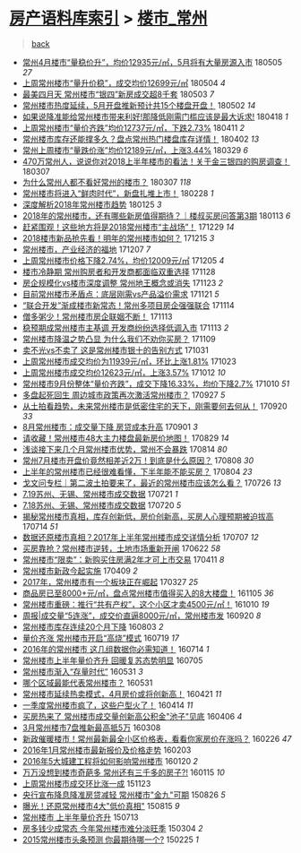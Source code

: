 [房产语料库索引](../../README.md)  > [楼市_常州](楼市_常州.md)
====
> [back](../README.md)

- [常州4月楼市“量稳价升”，均价12935元/㎡，5月将有大量房源入市](http://jkwz.applinzi.com/ittc/7099661445111481354.html#%E5%B8%B8%E5%B7%9E4%E6%9C%88%E6%A5%BC%E5%B8%82%E2%80%9C%E9%87%8F%E7%A8%B3%E4%BB%B7%E5%8D%87%E2%80%9D%EF%BC%8C%E5%9D%87%E4%BB%B712935%E5%85%83%2F%E3%8E%A1%EF%BC%8C5%E6%9C%88%E5%B0%86%E6%9C%89%E5%A4%A7%E9%87%8F%E6%88%BF%E6%BA%90%E5%85%A5%E5%B8%82) 180505 *27* 
- [上周常州楼市“量升价稳”，成交均价12699元/㎡](http://jkwz.applinzi.com/ittc/7099300413809624071.html#%E4%B8%8A%E5%91%A8%E5%B8%B8%E5%B7%9E%E6%A5%BC%E5%B8%82%E2%80%9C%E9%87%8F%E5%8D%87%E4%BB%B7%E7%A8%B3%E2%80%9D%EF%BC%8C%E6%88%90%E4%BA%A4%E5%9D%87%E4%BB%B712699%E5%85%83%2F%E3%8E%A1) 180504 *4* 
- [最美四月天 常州楼市“银四”新房成交超8千套](http://jkwz.applinzi.com/ittc/7098938704049734667.html#%E6%9C%80%E7%BE%8E%E5%9B%9B%E6%9C%88%E5%A4%A9+%E5%B8%B8%E5%B7%9E%E6%A5%BC%E5%B8%82%E2%80%9C%E9%93%B6%E5%9B%9B%E2%80%9D%E6%96%B0%E6%88%BF%E6%88%90%E4%BA%A4%E8%B6%858%E5%8D%83%E5%A5%97) 180503 *7* 
- [常州楼市热度延续，5月开盘推新预计共15个楼盘开盘！](http://jkwz.applinzi.com/ittc/7098555608838177803.html#%E5%B8%B8%E5%B7%9E%E6%A5%BC%E5%B8%82%E7%83%AD%E5%BA%A6%E5%BB%B6%E7%BB%AD%EF%BC%8C5%E6%9C%88%E5%BC%80%E7%9B%98%E6%8E%A8%E6%96%B0%E9%A2%84%E8%AE%A1%E5%85%B115%E4%B8%AA%E6%A5%BC%E7%9B%98%E5%BC%80%E7%9B%98%EF%BC%81) 180502 *14* 
- [如果说降准能给常州楼市带来利好!那降低刚需门槛应该是最大诉求!](http://jkwz.applinzi.com/ittc/7093250046898471946.html#%E5%A6%82%E6%9E%9C%E8%AF%B4%E9%99%8D%E5%87%86%E8%83%BD%E7%BB%99%E5%B8%B8%E5%B7%9E%E6%A5%BC%E5%B8%82%E5%B8%A6%E6%9D%A5%E5%88%A9%E5%A5%BD%21%E9%82%A3%E9%99%8D%E4%BD%8E%E5%88%9A%E9%9C%80%E9%97%A8%E6%A7%9B%E5%BA%94%E8%AF%A5%E6%98%AF%E6%9C%80%E5%A4%A7%E8%AF%89%E6%B1%82%21) 180418 *1* 
- [上周常州楼市“量价齐跌”均价12737元/㎡，下跌2.73%](http://jkwz.applinzi.com/ittc/7090756744513061895.html#%E4%B8%8A%E5%91%A8%E5%B8%B8%E5%B7%9E%E6%A5%BC%E5%B8%82%E2%80%9C%E9%87%8F%E4%BB%B7%E9%BD%90%E8%B7%8C%E2%80%9D%E5%9D%87%E4%BB%B712737%E5%85%83%2F%E3%8E%A1%EF%BC%8C%E4%B8%8B%E8%B7%8C2.73%25) 180411 *2* 
- [常州楼市库存还能撑多久？盘点常州热门楼盘库存详情！](http://jkwz.applinzi.com/ittc/7087429179438269457.html#%E5%B8%B8%E5%B7%9E%E6%A5%BC%E5%B8%82%E5%BA%93%E5%AD%98%E8%BF%98%E8%83%BD%E6%92%91%E5%A4%9A%E4%B9%85%EF%BC%9F%E7%9B%98%E7%82%B9%E5%B8%B8%E5%B7%9E%E7%83%AD%E9%97%A8%E6%A5%BC%E7%9B%98%E5%BA%93%E5%AD%98%E8%AF%A6%E6%83%85%EF%BC%81) 180402 *13* 
- [常州上周楼市“量跌价涨”均价12189元/㎡，上涨3.44%](http://jkwz.applinzi.com/ittc/7085942766825899015.html#%E5%B8%B8%E5%B7%9E%E4%B8%8A%E5%91%A8%E6%A5%BC%E5%B8%82%E2%80%9C%E9%87%8F%E8%B7%8C%E4%BB%B7%E6%B6%A8%E2%80%9D%E5%9D%87%E4%BB%B712189%E5%85%83%2F%E3%8E%A1%EF%BC%8C%E4%B8%8A%E6%B6%A83.44%25) 180329 *6* 
- [470万常州人，说说你对2018上半年楼市的看法！关于金三银四的购房调查！](http://jkwz.applinzi.com/ittc/7077795315497567248.html#470%E4%B8%87%E5%B8%B8%E5%B7%9E%E4%BA%BA%EF%BC%8C%E8%AF%B4%E8%AF%B4%E4%BD%A0%E5%AF%B92018%E4%B8%8A%E5%8D%8A%E5%B9%B4%E6%A5%BC%E5%B8%82%E7%9A%84%E7%9C%8B%E6%B3%95%EF%BC%81%E5%85%B3%E4%BA%8E%E9%87%91%E4%B8%89%E9%93%B6%E5%9B%9B%E7%9A%84%E8%B4%AD%E6%88%BF%E8%B0%83%E6%9F%A5%EF%BC%81) 180307  
- [为什么常州人都不看好常州的楼市？](http://jkwz.applinzi.com/ittc/7077782345992373255.html#%E4%B8%BA%E4%BB%80%E4%B9%88%E5%B8%B8%E5%B7%9E%E4%BA%BA%E9%83%BD%E4%B8%8D%E7%9C%8B%E5%A5%BD%E5%B8%B8%E5%B7%9E%E7%9A%84%E6%A5%BC%E5%B8%82%EF%BC%9F) 180307 *118* 
- [常州楼市将进入“鲜肉时代”，新盘扎堆上市！](http://jkwz.applinzi.com/ittc/7075079114719757323.html#%E5%B8%B8%E5%B7%9E%E6%A5%BC%E5%B8%82%E5%B0%86%E8%BF%9B%E5%85%A5%E2%80%9C%E9%B2%9C%E8%82%89%E6%97%B6%E4%BB%A3%E2%80%9D%EF%BC%8C%E6%96%B0%E7%9B%98%E6%89%8E%E5%A0%86%E4%B8%8A%E5%B8%82%EF%BC%81) 180228 *1* 
- [深度解析2018年常州楼市趋势](http://jkwz.applinzi.com/ittc/7062564953603441671.html#%E6%B7%B1%E5%BA%A6%E8%A7%A3%E6%9E%902018%E5%B9%B4%E5%B8%B8%E5%B7%9E%E6%A5%BC%E5%B8%82%E8%B6%8B%E5%8A%BF) 180125 *3* 
- [2018年的常州楼市，还有哪些新房值得期待？｜楼叔买房问答第3期](http://jkwz.applinzi.com/ittc/7057934443656774673.html#2018%E5%B9%B4%E7%9A%84%E5%B8%B8%E5%B7%9E%E6%A5%BC%E5%B8%82%EF%BC%8C%E8%BF%98%E6%9C%89%E5%93%AA%E4%BA%9B%E6%96%B0%E6%88%BF%E5%80%BC%E5%BE%97%E6%9C%9F%E5%BE%85%EF%BC%9F%EF%BD%9C%E6%A5%BC%E5%8F%94%E4%B9%B0%E6%88%BF%E9%97%AE%E7%AD%94%E7%AC%AC3%E6%9C%9F) 180113 *6* 
- [赶紧围观！这些地方将是2018常州楼市“主战场”！](http://jkwz.applinzi.com/ittc/7052520924304114704.html#%E8%B5%B6%E7%B4%A7%E5%9B%B4%E8%A7%82%EF%BC%81%E8%BF%99%E4%BA%9B%E5%9C%B0%E6%96%B9%E5%B0%86%E6%98%AF2018%E5%B8%B8%E5%B7%9E%E6%A5%BC%E5%B8%82%E2%80%9C%E4%B8%BB%E6%88%98%E5%9C%BA%E2%80%9D%EF%BC%81) 171229 *14* 
- [2018楼市新品抢先看！明年的常州楼市如何？](http://jkwz.applinzi.com/ittc/7047238127402353681.html#2018%E6%A5%BC%E5%B8%82%E6%96%B0%E5%93%81%E6%8A%A2%E5%85%88%E7%9C%8B%EF%BC%81%E6%98%8E%E5%B9%B4%E7%9A%84%E5%B8%B8%E5%B7%9E%E6%A5%BC%E5%B8%82%E5%A6%82%E4%BD%95%EF%BC%9F) 171215 *3* 
- [常州楼市，产业经济的福地](http://jkwz.applinzi.com/ittc/7044311307367482384.html#%E5%B8%B8%E5%B7%9E%E6%A5%BC%E5%B8%82%EF%BC%8C%E4%BA%A7%E4%B8%9A%E7%BB%8F%E6%B5%8E%E7%9A%84%E7%A6%8F%E5%9C%B0) 171207 *7* 
- [上周常州楼市价格下降2.74%，均价12009元/㎡](http://jkwz.applinzi.com/ittc/7043609691186267153.html#%E4%B8%8A%E5%91%A8%E5%B8%B8%E5%B7%9E%E6%A5%BC%E5%B8%82%E4%BB%B7%E6%A0%BC%E4%B8%8B%E9%99%8D2.74%25%EF%BC%8C%E5%9D%87%E4%BB%B712009%E5%85%83%2F%E3%8E%A1) 171205 *4* 
- [楼市冷静期 常州购房者和开发商都面临双重选择](http://jkwz.applinzi.com/ittc/7040992335683388432.html#%E6%A5%BC%E5%B8%82%E5%86%B7%E9%9D%99%E6%9C%9F+%E5%B8%B8%E5%B7%9E%E8%B4%AD%E6%88%BF%E8%80%85%E5%92%8C%E5%BC%80%E5%8F%91%E5%95%86%E9%83%BD%E9%9D%A2%E4%B8%B4%E5%8F%8C%E9%87%8D%E9%80%89%E6%8B%A9) 171128  
- [房企规模化vs楼市深度调整 常州地王概念或消失](http://jkwz.applinzi.com/ittc/7039161065508701201.html#%E6%88%BF%E4%BC%81%E8%A7%84%E6%A8%A1%E5%8C%96vs%E6%A5%BC%E5%B8%82%E6%B7%B1%E5%BA%A6%E8%B0%83%E6%95%B4+%E5%B8%B8%E5%B7%9E%E5%9C%B0%E7%8E%8B%E6%A6%82%E5%BF%B5%E6%88%96%E6%B6%88%E5%A4%B1) 171123 *2* 
- [目前常州楼市矛盾点：底层刚需vs产品溢价需求](http://jkwz.applinzi.com/ittc/7038427051495785488.html#%E7%9B%AE%E5%89%8D%E5%B8%B8%E5%B7%9E%E6%A5%BC%E5%B8%82%E7%9F%9B%E7%9B%BE%E7%82%B9%EF%BC%9A%E5%BA%95%E5%B1%82%E5%88%9A%E9%9C%80vs%E4%BA%A7%E5%93%81%E6%BA%A2%E4%BB%B7%E9%9C%80%E6%B1%82) 171121 *5* 
- [“联合开发”渐成楼市新常态！常州多项目房企强强联合](http://jkwz.applinzi.com/ittc/7035725912316838929.html#%E2%80%9C%E8%81%94%E5%90%88%E5%BC%80%E5%8F%91%E2%80%9D%E6%B8%90%E6%88%90%E6%A5%BC%E5%B8%82%E6%96%B0%E5%B8%B8%E6%80%81%EF%BC%81%E5%B8%B8%E5%B7%9E%E5%A4%9A%E9%A1%B9%E7%9B%AE%E6%88%BF%E4%BC%81%E5%BC%BA%E5%BC%BA%E8%81%94%E5%90%88) 171114  
- [僧多粥少！常州楼市房企联姻不断！](http://jkwz.applinzi.com/ittc/7035456585835480081.html#%E5%83%A7%E5%A4%9A%E7%B2%A5%E5%B0%91%EF%BC%81%E5%B8%B8%E5%B7%9E%E6%A5%BC%E5%B8%82%E6%88%BF%E4%BC%81%E8%81%94%E5%A7%BB%E4%B8%8D%E6%96%AD%EF%BC%81) 171113  
- [稳预期成常州楼市主基调 开发商纷纷选择低调入市](http://jkwz.applinzi.com/ittc/7035447082578609169.html#%E7%A8%B3%E9%A2%84%E6%9C%9F%E6%88%90%E5%B8%B8%E5%B7%9E%E6%A5%BC%E5%B8%82%E4%B8%BB%E5%9F%BA%E8%B0%83+%E5%BC%80%E5%8F%91%E5%95%86%E7%BA%B7%E7%BA%B7%E9%80%89%E6%8B%A9%E4%BD%8E%E8%B0%83%E5%85%A5%E5%B8%82) 171113 *2* 
- [常州楼市降温之势凸显 为什么我们不劝你买房？](http://jkwz.applinzi.com/ittc/7034061036481676305.html#%E5%B8%B8%E5%B7%9E%E6%A5%BC%E5%B8%82%E9%99%8D%E6%B8%A9%E4%B9%8B%E5%8A%BF%E5%87%B8%E6%98%BE+%E4%B8%BA%E4%BB%80%E4%B9%88%E6%88%91%E4%BB%AC%E4%B8%8D%E5%8A%9D%E4%BD%A0%E4%B9%B0%E6%88%BF%EF%BC%9F) 171109  
- [卖不光vs不卖了 这是常州楼市银十的告别方式](http://jkwz.applinzi.com/ittc/7030615470393263121.html#%E5%8D%96%E4%B8%8D%E5%85%89vs%E4%B8%8D%E5%8D%96%E4%BA%86+%E8%BF%99%E6%98%AF%E5%B8%B8%E5%B7%9E%E6%A5%BC%E5%B8%82%E9%93%B6%E5%8D%81%E7%9A%84%E5%91%8A%E5%88%AB%E6%96%B9%E5%BC%8F) 171031  
- [上周常州楼市成交均价为11939元/㎡，环比上涨1.81%](http://jkwz.applinzi.com/ittc/7027685153097384976.html#%E4%B8%8A%E5%91%A8%E5%B8%B8%E5%B7%9E%E6%A5%BC%E5%B8%82%E6%88%90%E4%BA%A4%E5%9D%87%E4%BB%B7%E4%B8%BA11939%E5%85%83%2F%E3%8E%A1%EF%BC%8C%E7%8E%AF%E6%AF%94%E4%B8%8A%E6%B6%A81.81%25) 171023  
- [上周常州楼市成交均价12623元/㎡，上涨3.57%](http://jkwz.applinzi.com/ittc/7023599641885672465.html#%E4%B8%8A%E5%91%A8%E5%B8%B8%E5%B7%9E%E6%A5%BC%E5%B8%82%E6%88%90%E4%BA%A4%E5%9D%87%E4%BB%B712623%E5%85%83%2F%E3%8E%A1%EF%BC%8C%E4%B8%8A%E6%B6%A83.57%25) 171012 *10* 
- [常州楼市9月份整体“量价齐跌”，成交下降16.33%，均价下降2.7%](http://jkwz.applinzi.com/ittc/7022850611710805008.html#%E5%B8%B8%E5%B7%9E%E6%A5%BC%E5%B8%829%E6%9C%88%E4%BB%BD%E6%95%B4%E4%BD%93%E2%80%9C%E9%87%8F%E4%BB%B7%E9%BD%90%E8%B7%8C%E2%80%9D%EF%BC%8C%E6%88%90%E4%BA%A4%E4%B8%8B%E9%99%8D16.33%25%EF%BC%8C%E5%9D%87%E4%BB%B7%E4%B8%8B%E9%99%8D2.7%25) 171010 *51* 
- [多盘起死回生 周边城市政策再次激活常州楼市？](http://jkwz.applinzi.com/ittc/7018001177881609233.html#%E5%A4%9A%E7%9B%98%E8%B5%B7%E6%AD%BB%E5%9B%9E%E7%94%9F+%E5%91%A8%E8%BE%B9%E5%9F%8E%E5%B8%82%E6%94%BF%E7%AD%96%E5%86%8D%E6%AC%A1%E6%BF%80%E6%B4%BB%E5%B8%B8%E5%B7%9E%E6%A5%BC%E5%B8%82%EF%BC%9F) 170927 *5* 
- [从土拍看趋势，未来常州楼市是低密住宅的天下，刚需要何去何从！](http://jkwz.applinzi.com/ittc/7015384750284604433.html#%E4%BB%8E%E5%9C%9F%E6%8B%8D%E7%9C%8B%E8%B6%8B%E5%8A%BF%EF%BC%8C%E6%9C%AA%E6%9D%A5%E5%B8%B8%E5%B7%9E%E6%A5%BC%E5%B8%82%E6%98%AF%E4%BD%8E%E5%AF%86%E4%BD%8F%E5%AE%85%E7%9A%84%E5%A4%A9%E4%B8%8B%EF%BC%8C%E5%88%9A%E9%9C%80%E8%A6%81%E4%BD%95%E5%8E%BB%E4%BD%95%E4%BB%8E%EF%BC%81) 170920 *33* 
- [8月常州楼市：成交量下降 房贷成本升高](http://jkwz.applinzi.com/ittc/7008382019107816465.html#8%E6%9C%88%E5%B8%B8%E5%B7%9E%E6%A5%BC%E5%B8%82%EF%BC%9A%E6%88%90%E4%BA%A4%E9%87%8F%E4%B8%8B%E9%99%8D+%E6%88%BF%E8%B4%B7%E6%88%90%E6%9C%AC%E5%8D%87%E9%AB%98) 170901 *3* 
- [请收藏！常州楼市48大主力楼盘最新房价地图！](http://jkwz.applinzi.com/ittc/7007254223102936080.html#%E8%AF%B7%E6%94%B6%E8%97%8F%EF%BC%81%E5%B8%B8%E5%B7%9E%E6%A5%BC%E5%B8%8248%E5%A4%A7%E4%B8%BB%E5%8A%9B%E6%A5%BC%E7%9B%98%E6%9C%80%E6%96%B0%E6%88%BF%E4%BB%B7%E5%9C%B0%E5%9B%BE%EF%BC%81) 170829 *14* 
- [浅谈接下来几个月常州楼市优势，常州不会暴跌](http://jkwz.applinzi.com/ittc/7001696049557931025.html#%E6%B5%85%E8%B0%88%E6%8E%A5%E4%B8%8B%E6%9D%A5%E5%87%A0%E4%B8%AA%E6%9C%88%E5%B8%B8%E5%B7%9E%E6%A5%BC%E5%B8%82%E4%BC%98%E5%8A%BF%EF%BC%8C%E5%B8%B8%E5%B7%9E%E4%B8%8D%E4%BC%9A%E6%9A%B4%E8%B7%8C) 170814 *80* 
- [常州7月楼市开盘价竟然相差近2万！到底是什么原因？](http://jkwz.applinzi.com/ittc/6999430028423857169.html#%E5%B8%B8%E5%B7%9E7%E6%9C%88%E6%A5%BC%E5%B8%82%E5%BC%80%E7%9B%98%E4%BB%B7%E7%AB%9F%E7%84%B6%E7%9B%B8%E5%B7%AE%E8%BF%912%E4%B8%87%EF%BC%81%E5%88%B0%E5%BA%95%E6%98%AF%E4%BB%80%E4%B9%88%E5%8E%9F%E5%9B%A0%EF%BC%9F) 170808 *30* 
- [上半年的常州楼市已经很难看懂，下半年能不能买房？](http://jkwz.applinzi.com/ittc/6997993423775466513.html#%E4%B8%8A%E5%8D%8A%E5%B9%B4%E7%9A%84%E5%B8%B8%E5%B7%9E%E6%A5%BC%E5%B8%82%E5%B7%B2%E7%BB%8F%E5%BE%88%E9%9A%BE%E7%9C%8B%E6%87%82%EF%BC%8C%E4%B8%8B%E5%8D%8A%E5%B9%B4%E8%83%BD%E4%B8%8D%E8%83%BD%E4%B9%B0%E6%88%BF%EF%BC%9F) 170804 *23* 
- [戈文问专栏｜第二波土拍要来了，最近的常州楼市应该怎么看？](http://jkwz.applinzi.com/ittc/6994547878356583440.html#%E6%88%88%E6%96%87%E9%97%AE%E4%B8%93%E6%A0%8F%EF%BD%9C%E7%AC%AC%E4%BA%8C%E6%B3%A2%E5%9C%9F%E6%8B%8D%E8%A6%81%E6%9D%A5%E4%BA%86%EF%BC%8C%E6%9C%80%E8%BF%91%E7%9A%84%E5%B8%B8%E5%B7%9E%E6%A5%BC%E5%B8%82%E5%BA%94%E8%AF%A5%E6%80%8E%E4%B9%88%E7%9C%8B%EF%BC%9F) 170726 *13* 
- [7.19苏州、无锡、常州楼市成交数据](http://jkwz.applinzi.com/ittc/6992684178318296081.html#7.19%E8%8B%8F%E5%B7%9E%E3%80%81%E6%97%A0%E9%94%A1%E3%80%81%E5%B8%B8%E5%B7%9E%E6%A5%BC%E5%B8%82%E6%88%90%E4%BA%A4%E6%95%B0%E6%8D%AE) 170721 *1* 
- [7.18苏州、无锡、常州楼市成交数据](http://jkwz.applinzi.com/ittc/6992337435026261009.html#7.18%E8%8B%8F%E5%B7%9E%E3%80%81%E6%97%A0%E9%94%A1%E3%80%81%E5%B8%B8%E5%B7%9E%E6%A5%BC%E5%B8%82%E6%88%90%E4%BA%A4%E6%95%B0%E6%8D%AE) 170720 *5* 
- [揭秘常州楼市真相，库存创新低，房价创新高，买房人心理预期被迫拔高](http://jkwz.applinzi.com/ittc/6990084733265249296.html#%E6%8F%AD%E7%A7%98%E5%B8%B8%E5%B7%9E%E6%A5%BC%E5%B8%82%E7%9C%9F%E7%9B%B8%EF%BC%8C%E5%BA%93%E5%AD%98%E5%88%9B%E6%96%B0%E4%BD%8E%EF%BC%8C%E6%88%BF%E4%BB%B7%E5%88%9B%E6%96%B0%E9%AB%98%EF%BC%8C%E4%B9%B0%E6%88%BF%E4%BA%BA%E5%BF%83%E7%90%86%E9%A2%84%E6%9C%9F%E8%A2%AB%E8%BF%AB%E6%8B%94%E9%AB%98) 170714 *51* 
- [数据还原楼市真相？2017年上半年常州楼市成交详情分析](http://jkwz.applinzi.com/ittc/6987339872267142160.html#%E6%95%B0%E6%8D%AE%E8%BF%98%E5%8E%9F%E6%A5%BC%E5%B8%82%E7%9C%9F%E7%9B%B8%EF%BC%9F2017%E5%B9%B4%E4%B8%8A%E5%8D%8A%E5%B9%B4%E5%B8%B8%E5%B7%9E%E6%A5%BC%E5%B8%82%E6%88%90%E4%BA%A4%E8%AF%A6%E6%83%85%E5%88%86%E6%9E%90) 170707 *12* 
- [买房靠抢？常州楼市逆转，土地市场重新开闸](http://jkwz.applinzi.com/ittc/6981967739663942661.html#%E4%B9%B0%E6%88%BF%E9%9D%A0%E6%8A%A2%EF%BC%9F%E5%B8%B8%E5%B7%9E%E6%A5%BC%E5%B8%82%E9%80%86%E8%BD%AC%EF%BC%8C%E5%9C%9F%E5%9C%B0%E5%B8%82%E5%9C%BA%E9%87%8D%E6%96%B0%E5%BC%80%E9%97%B8) 170622 *58* 
- [常州楼市“限卖”：新购买住房满2年才可上市交易](http://jkwz.applinzi.com/ittc/6955217545207481349.html#%E5%B8%B8%E5%B7%9E%E6%A5%BC%E5%B8%82%E2%80%9C%E9%99%90%E5%8D%96%E2%80%9D%EF%BC%9A%E6%96%B0%E8%B4%AD%E4%B9%B0%E4%BD%8F%E6%88%BF%E6%BB%A12%E5%B9%B4%E6%89%8D%E5%8F%AF%E4%B8%8A%E5%B8%82%E4%BA%A4%E6%98%93) 170411 *8* 
- [常州楼市新政今起实施](http://jkwz.applinzi.com/ittc/6954611372351554564.html#%E5%B8%B8%E5%B7%9E%E6%A5%BC%E5%B8%82%E6%96%B0%E6%94%BF%E4%BB%8A%E8%B5%B7%E5%AE%9E%E6%96%BD) 170409 *2* 
- [2017年，常州楼市有一个板块正在崛起](http://jkwz.applinzi.com/ittc/6949643722101883908.html#2017%E5%B9%B4%EF%BC%8C%E5%B8%B8%E5%B7%9E%E6%A5%BC%E5%B8%82%E6%9C%89%E4%B8%80%E4%B8%AA%E6%9D%BF%E5%9D%97%E6%AD%A3%E5%9C%A8%E5%B4%9B%E8%B5%B7) 170327 *25* 
- [商品房已至8000+元/㎡，盘点常州楼市值得买入的8大楼盘！](http://jkwz.applinzi.com/ittc/6897053228910248965.html#%E5%95%86%E5%93%81%E6%88%BF%E5%B7%B2%E8%87%B38000%2B%E5%85%83%2F%E3%8E%A1%EF%BC%8C%E7%9B%98%E7%82%B9%E5%B8%B8%E5%B7%9E%E6%A5%BC%E5%B8%82%E5%80%BC%E5%BE%97%E4%B9%B0%E5%85%A5%E7%9A%848%E5%A4%A7%E6%A5%BC%E7%9B%98%EF%BC%81) 161105 *36* 
- [常州楼市重磅：推行“共有产权”，这个小区才卖4500元/㎡！](http://jkwz.applinzi.com/ittc/6887274759108166660.html#%E5%B8%B8%E5%B7%9E%E6%A5%BC%E5%B8%82%E9%87%8D%E7%A3%85%EF%BC%9A%E6%8E%A8%E8%A1%8C%E2%80%9C%E5%85%B1%E6%9C%89%E4%BA%A7%E6%9D%83%E2%80%9D%EF%BC%8C%E8%BF%99%E4%B8%AA%E5%B0%8F%E5%8C%BA%E6%89%8D%E5%8D%964500%E5%85%83%2F%E3%8E%A1%EF%BC%81) 161010 *19* 
- [周报|成交量“5连涨”，成交价直逼8000元/㎡，常州楼市发](http://jkwz.applinzi.com/ittc/6879868237096944645.html#%E5%91%A8%E6%8A%A5%7C%E6%88%90%E4%BA%A4%E9%87%8F%E2%80%9C5%E8%BF%9E%E6%B6%A8%E2%80%9D%EF%BC%8C%E6%88%90%E4%BA%A4%E4%BB%B7%E7%9B%B4%E9%80%BC8000%E5%85%83%2F%E3%8E%A1%EF%BC%8C%E5%B8%B8%E5%B7%9E%E6%A5%BC%E5%B8%82%E5%8F%91) 160920 *8* 
- [常州楼市库存连续20个月下降](http://jkwz.applinzi.com/ittc/6862134912177669125.html#%E5%B8%B8%E5%B7%9E%E6%A5%BC%E5%B8%82%E5%BA%93%E5%AD%98%E8%BF%9E%E7%BB%AD20%E4%B8%AA%E6%9C%88%E4%B8%8B%E9%99%8D) 160803 *2* 
- [量价齐涨 常州楼市开启“高烧”模式](http://jkwz.applinzi.com/ittc/6856667581502718980.html#%E9%87%8F%E4%BB%B7%E9%BD%90%E6%B6%A8+%E5%B8%B8%E5%B7%9E%E6%A5%BC%E5%B8%82%E5%BC%80%E5%90%AF%E2%80%9C%E9%AB%98%E7%83%A7%E2%80%9D%E6%A8%A1%E5%BC%8F) 160719 *17* 
- [2016年的常州楼市 这几组数据你必需知道！](http://jkwz.applinzi.com/ittc/6854648115868730372.html#2016%E5%B9%B4%E7%9A%84%E5%B8%B8%E5%B7%9E%E6%A5%BC%E5%B8%82+%E8%BF%99%E5%87%A0%E7%BB%84%E6%95%B0%E6%8D%AE%E4%BD%A0%E5%BF%85%E9%9C%80%E7%9F%A5%E9%81%93%EF%BC%81) 160714 *1* 
- [常州楼市上半年量价齐升 回暖复苏态势明显](http://jkwz.applinzi.com/ittc/6851442330682524676.html#%E5%B8%B8%E5%B7%9E%E6%A5%BC%E5%B8%82%E4%B8%8A%E5%8D%8A%E5%B9%B4%E9%87%8F%E4%BB%B7%E9%BD%90%E5%8D%87+%E5%9B%9E%E6%9A%96%E5%A4%8D%E8%8B%8F%E6%80%81%E5%8A%BF%E6%98%8E%E6%98%BE) 160705  
- [常州楼市渐入“存量时代”](http://jkwz.applinzi.com/ittc/6838364869732336645.html#%E5%B8%B8%E5%B7%9E%E6%A5%BC%E5%B8%82%E6%B8%90%E5%85%A5%E2%80%9C%E5%AD%98%E9%87%8F%E6%97%B6%E4%BB%A3%E2%80%9D) 160531 *3* 
- [哪个区域最能代表常州楼市？](http://jkwz.applinzi.com/ittc/6838311457837810692.html#%E5%93%AA%E4%B8%AA%E5%8C%BA%E5%9F%9F%E6%9C%80%E8%83%BD%E4%BB%A3%E8%A1%A8%E5%B8%B8%E5%B7%9E%E6%A5%BC%E5%B8%82%EF%BC%9F) 160531  
- [常州楼市延续热卖模式，4月房价或将创新高！](http://jkwz.applinzi.com/ittc/6823536620984599557.html#%E5%B8%B8%E5%B7%9E%E6%A5%BC%E5%B8%82%E5%BB%B6%E7%BB%AD%E7%83%AD%E5%8D%96%E6%A8%A1%E5%BC%8F%EF%BC%8C4%E6%9C%88%E6%88%BF%E4%BB%B7%E6%88%96%E5%B0%86%E5%88%9B%E6%96%B0%E9%AB%98%EF%BC%81) 160421 *11* 
- [一季度常州楼市疯了，这些户型火了！](http://jkwz.applinzi.com/ittc/6820895496193180676.html#%E4%B8%80%E5%AD%A3%E5%BA%A6%E5%B8%B8%E5%B7%9E%E6%A5%BC%E5%B8%82%E7%96%AF%E4%BA%86%EF%BC%8C%E8%BF%99%E4%BA%9B%E6%88%B7%E5%9E%8B%E7%81%AB%E4%BA%86%EF%BC%81) 160414 *11* 
- [买房热来了 常州楼市成交量创新高公积金&quot;池子&quot;见底](http://jkwz.applinzi.com/ittc/6818027570867995652.html#%E4%B9%B0%E6%88%BF%E7%83%AD%E6%9D%A5%E4%BA%86+%E5%B8%B8%E5%B7%9E%E6%A5%BC%E5%B8%82%E6%88%90%E4%BA%A4%E9%87%8F%E5%88%9B%E6%96%B0%E9%AB%98%E5%85%AC%E7%A7%AF%E9%87%91%26quot%3B%E6%B1%A0%E5%AD%90%26quot%3B%E8%A7%81%E5%BA%95) 160406 *4* 
- [3月常州楼市7盘推新最高抵5万](http://jkwz.applinzi.com/ittc/6807298027530224645.html#3%E6%9C%88%E5%B8%B8%E5%B7%9E%E6%A5%BC%E5%B8%827%E7%9B%98%E6%8E%A8%E6%96%B0%E6%9C%80%E9%AB%98%E6%8A%B55%E4%B8%87) 160308  
- [新政催暖楼市！常州最新最全小区价格表，看看你家房价在涨吗？](http://jkwz.applinzi.com/ittc/6803201168230581253.html#%E6%96%B0%E6%94%BF%E5%82%AC%E6%9A%96%E6%A5%BC%E5%B8%82%EF%BC%81%E5%B8%B8%E5%B7%9E%E6%9C%80%E6%96%B0%E6%9C%80%E5%85%A8%E5%B0%8F%E5%8C%BA%E4%BB%B7%E6%A0%BC%E8%A1%A8%EF%BC%8C%E7%9C%8B%E7%9C%8B%E4%BD%A0%E5%AE%B6%E6%88%BF%E4%BB%B7%E5%9C%A8%E6%B6%A8%E5%90%97%EF%BC%9F) 160226 *47* 
- [2016年1月常州楼市最新报价及价格走势](http://jkwz.applinzi.com/ittc/6794716150567011333.html#2016%E5%B9%B41%E6%9C%88%E5%B8%B8%E5%B7%9E%E6%A5%BC%E5%B8%82%E6%9C%80%E6%96%B0%E6%8A%A5%E4%BB%B7%E5%8F%8A%E4%BB%B7%E6%A0%BC%E8%B5%B0%E5%8A%BF) 160203  
- [2016年5大城建工程将如何影响常州楼市](http://jkwz.applinzi.com/ittc/6789433213130900485.html#2016%E5%B9%B45%E5%A4%A7%E5%9F%8E%E5%BB%BA%E5%B7%A5%E7%A8%8B%E5%B0%86%E5%A6%82%E4%BD%95%E5%BD%B1%E5%93%8D%E5%B8%B8%E5%B7%9E%E6%A5%BC%E5%B8%82) 160120 *2* 
- [万万没想到楼市奇葩多 常州还有三千多的房子?!](http://jkwz.applinzi.com/ittc/6787587230457660420.html#%E4%B8%87%E4%B8%87%E6%B2%A1%E6%83%B3%E5%88%B0%E6%A5%BC%E5%B8%82%E5%A5%87%E8%91%A9%E5%A4%9A+%E5%B8%B8%E5%B7%9E%E8%BF%98%E6%9C%89%E4%B8%89%E5%8D%83%E5%A4%9A%E7%9A%84%E6%88%BF%E5%AD%90%3F%21) 160115 *10* 
- [上周常州楼市成交环比涨一成](http://jkwz.applinzi.com/ittc/6767932877052576772.html#%E4%B8%8A%E5%91%A8%E5%B8%B8%E5%B7%9E%E6%A5%BC%E5%B8%82%E6%88%90%E4%BA%A4%E7%8E%AF%E6%AF%94%E6%B6%A8%E4%B8%80%E6%88%90) 151123  
- [央行宣布降息降准房贷减轻 常州楼市&quot;金九&quot;可期](http://jkwz.applinzi.com/ittc/6734769820232958980.html#%E5%A4%AE%E8%A1%8C%E5%AE%A3%E5%B8%83%E9%99%8D%E6%81%AF%E9%99%8D%E5%87%86%E6%88%BF%E8%B4%B7%E5%87%8F%E8%BD%BB+%E5%B8%B8%E5%B7%9E%E6%A5%BC%E5%B8%82%26quot%3B%E9%87%91%E4%B9%9D%26quot%3B%E5%8F%AF%E6%9C%9F) 150826 *5* 
- [曝光！还原常州楼市4大&quot;低价真相&quot;](http://jkwz.applinzi.com/ittc/547650615713569627.html#%E6%9B%9D%E5%85%89%EF%BC%81%E8%BF%98%E5%8E%9F%E5%B8%B8%E5%B7%9E%E6%A5%BC%E5%B8%824%E5%A4%A7%26quot%3B%E4%BD%8E%E4%BB%B7%E7%9C%9F%E7%9B%B8%26quot%3B) 150815 *9* 
- [常州楼市 上半年量价齐升](http://jkwz.applinzi.com/ittc/547650615054110529.html#%E5%B8%B8%E5%B7%9E%E6%A5%BC%E5%B8%82+%E4%B8%8A%E5%8D%8A%E5%B9%B4%E9%87%8F%E4%BB%B7%E9%BD%90%E5%8D%87) 150713  
- [房多钱少成常态 今年常州楼市难分淡旺季](http://jkwz.applinzi.com/ittc/547650611393018309.html#%E6%88%BF%E5%A4%9A%E9%92%B1%E5%B0%91%E6%88%90%E5%B8%B8%E6%80%81+%E4%BB%8A%E5%B9%B4%E5%B8%B8%E5%B7%9E%E6%A5%BC%E5%B8%82%E9%9A%BE%E5%88%86%E6%B7%A1%E6%97%BA%E5%AD%A3) 150304 *2* 
- [2015常州楼市头条预测 你最期待哪一个?](http://jkwz.applinzi.com/ittc/547650611392761128.html#2015%E5%B8%B8%E5%B7%9E%E6%A5%BC%E5%B8%82%E5%A4%B4%E6%9D%A1%E9%A2%84%E6%B5%8B+%E4%BD%A0%E6%9C%80%E6%9C%9F%E5%BE%85%E5%93%AA%E4%B8%80%E4%B8%AA%3F) 150225 *1* 
